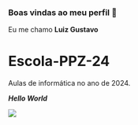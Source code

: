 ### Boas vindas ao meu perfil 👋
Eu me chamo **Luiz Gustavo**
# Escola-PPZ-24
Aulas de informática no ano de 2024.


**_Hello World_**   

![](https://media1.tenor.com/m/hdHxFwuzAPUAAAAC/hollow-knight-the-knight.gif)




